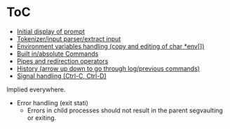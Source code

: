 # ToC
- [Initial display of prompt](./roadmap/display_prompt.md)
- [Tokenizer/input parser/extract input](./roadmap/tokenizer.md)
- [Environment variables handling (copy and editing of char *env[])](./roadmap/environment_variables.md)
- [Built in/absolute Commands](./roadmap/built_in_commands.md)
- [Pipes and redirection operators](./roadmap/pipes_and_redirection.md)
- [History (arrow up down to go through log/previous commands)](./roadmap/history.md)
- [Signal handling (Ctrl-C, Ctrl-D)](./roadmap/signal_handling.md)

Implied everywhere.
- Error handling (exit stati)
	- Errors in child processes should not result in the parent segvaulting or exiting.
